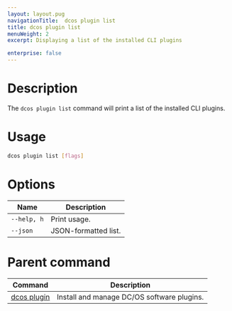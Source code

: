 ```yaml
---
layout: layout.pug
navigationTitle:  dcos plugin list
title: dcos plugin list
menuWeight: 2
excerpt: Displaying a list of the installed CLI plugins

enterprise: false
---
```



# Description

The `dcos plugin list` command will print a list of the installed CLI plugins.

# Usage

```bash
dcos plugin list [flags]
```

# Options

| Name |  Description |
|---------|------------|
| `--help, h`     |  Print usage. |
| `--json`   |   JSON-formatted list. |

# Parent command

| Command | Description |
|---------|-------------|
| [dcos plugin](/dcos/1.12/cli/command-reference/dcos-plugin/)   | Install and manage DC/OS software plugins. |
